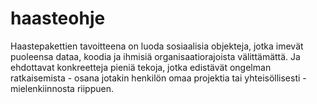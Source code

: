 haasteohje
==========

Haastepakettien tavoitteena on luoda sosiaalisia objekteja, jotka imevät puoleensa dataa, koodia ja ihmisiä organisaatiorajoista välittämättä. Ja ehdottavat konkreetteja pieniä tekoja, jotka edistävät ongelman ratkaisemista - osana jotakin henkilön omaa projektia tai yhteisöllisesti - mielenkiinnosta riippuen.
